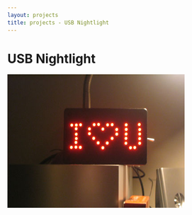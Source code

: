 ```yaml
---
layout: projects
title: projects - USB Nightlight
---
```


USB Nightlight
==============

![nightlight](/images/nightlight.jpg)